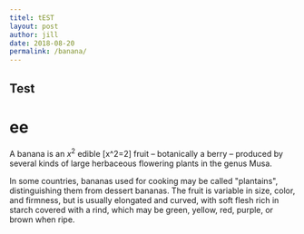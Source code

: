 ```yaml
---
titel: tEST
layout: post
author: jill
date: 2018-08-20
permalink: /banana/
---
```

## Test
# ee
A banana is an $x^2$ edible \[x^2=2\] fruit – botanically a berry – produced by several
kinds of large herbaceous flowering plants in the genus Musa.

In some countries, bananas used for cooking may be called "plantains",
distinguishing them from dessert bananas. The fruit is variable in size,
color, and firmness, but is usually elongated and curved, with soft
flesh rich in starch covered with a rind, which may be green, yellow,
red, purple, or brown when ripe.
